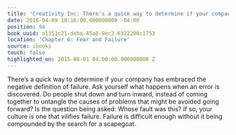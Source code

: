 ```yaml
---
title: 'Creativity Inc: There’s a quick way to determine if your company has embrace…'
date: 2016-04-09 18:16:00.600000000 -04:00
position: 94
book_uuid: a1351c21-deba-45a0-9ec2-6322200c1753
location: 'Chapter 6: Fear and Failure'
source: ibooks
touch: false
highlighted_on: 2015-08-01 04:00:00.000000000 Z
---
```


There’s a quick way to determine if your company has embraced the negative definition of failure. Ask yourself what happens when an error is discovered. Do people shut down and turn inward, instead of coming together to untangle the causes of problems that might be avoided going forward? Is the question being asked: Whose fault was this? If so, your culture is one that vilifies failure. Failure is difficult enough without it being compounded by the search for a scapegoat.